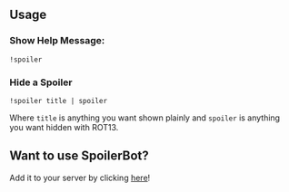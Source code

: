 ## Usage
### Show Help Message:
```
!spoiler
```

### Hide a Spoiler
```
!spoiler title | spoiler
```
Where `title` is anything you want shown plainly and `spoiler` is anything you want hidden with ROT13.

## Want to use SpoilerBot?
Add it to your server by clicking [here](https://discordapp.com/oauth2/authorize?client_id=477634218999152641&scope=bot&permissions=25600)!
